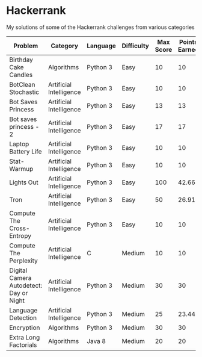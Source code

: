 # Hackerrank

My solutions of some of the Hackerrank challenges from various categories

| Problem | Category | Language|Difficulty |Max Score | Points Earned | 
|---------|------------|---------|-------|---------------|------------|
| Birthday Cake Candles | Algorithms | Python 3| Easy | 10 | 10 |
|  BotClean Stochastic| Artificial Intelligence | Python 3| Easy |  10 |  10   |
| Bot Saves Princess | Artificial Intelligence | Python 3| Easy |13 |  13 |
|  Bot saves princess - 2 | Artificial Intelligence | Python 3| Easy |17 |  17 | 
|  Laptop Battery Life | Artificial Intelligence | Python 3| Easy |10  | 10  |
| Stat-Warmup | Artificial Intelligence | Python 3| Easy |10 | 10 |
|  Lights Out | Artificial Intelligence | Python 3 | Easy | 100  | 42.66  |
| Tron | Artificial Intelligence | Python 3 | Easy | 50 | 26.91 |
| Compute The Cross-Entropy | Artificial Intelligence | Python 3 |Easy | 10 | 10 |
| Compute The Perplexity | Artificial Intelligence | C | Medium| 10 | 10 |
| Digital Camera Autodetect: Day or Night | Artificial Intelligence | Python 3| Medium |  30  | 30  |
| Language Detection| Artificial Intelligence | Python 3 | Medium| 25 | 23.44 |
| Encryption | Algorithms | Python 3 | Medium | 30 | 30 |
| Extra Long Factorials | Algorithms | Java 8 | Medium | 20 | 20|
